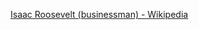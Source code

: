 ﻿[Isaac Roosevelt (businessman) - Wikipedia](https://en.wikipedia.org/wiki/Isaac_Roosevelt_(businessman))